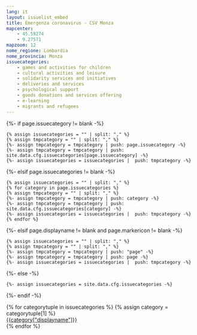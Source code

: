 ```yaml
---
lang: it
layout: issuelist_embed
title: Emergenza coronavirus - CSV Monza
mapcenter:
    - 45.59274
    - 9.27571
mapzoom: 12
nome_regione: Lombardia
nome_provincia: Monza
issuecategories: 
    - games and activities for children
    - cultural activities and leisure
    - solidarity services and initiatives
    - deliveries and services
    - psychological support
    - goods donations and services offering
    - e-learning
    - migrants and refugees
---
```


{%- if page.issuecategory != blank -%}

    {% assign issuecategories = "" | split: "," %}
    {% assign tmpcategory = "" | split: "," %}
    {%- assign tmpcategory = tmpcategory | push: page.issuecategory -%}
    {%- assign tmpcategory = tmpcategory | push: site.data.cfg.issuecategories[page.issuecategory] -%}
    {%- assign issuecategories = issuecategories |  push: tmpcategory -%}

{%- elsif page.issuecategories != blank -%}

    {% assign issuecategories = "" | split: "," %}
    {% for category in page.issuecategories %}
    {% assign tmpcategory = "" | split: "," %}
    {%- assign tmpcategory = tmpcategory | push: category -%}
    {%- assign tmpcategory = tmpcategory | push: site.data.cfg.issuecategories[category] -%}
    {%- assign issuecategories = issuecategories |  push: tmpcategory -%}
    {% endfor %}

{%- elsif page.displayname != blank and page.markericon != blank -%}

    {% assign issuecategories = "" | split: "," %}
    {% assign tmpcategory = "" | split: "," %}
    {%- assign tmpcategory = tmpcategory | push: "page" -%}
    {%- assign tmpcategory = tmpcategory | push: page -%}
    {%- assign issuecategories = issuecategories |  push: tmpcategory -%}

{%- else -%}

    {%- assign issuecategories = site.data.cfg.issuecategories -%}

{%- endif -%}

<div class="row mx-auto">
{% for categorytuple in issuecategories %}
{% assign category = categorytuple[1] %}
  <div class="col-12 col-sm-6 mb-15">
	  <a href="#{{category["permalink"]}}" class="btn btn-primary btn-block text-left h-100" title="Vedi tutte le segnalazioni della categoria {{category['displayname']}}">
              <span class="fa-stack text-left" aria-label="logo del marker della segnalazione" role="img">
                <i class="fa fa-circle fa-stack-2x" aria-hidden="true" style="color:{{category['markercolor']}};"></i>
                <i class="fa fa-{{category['markericon']}} fa-stack-1x fa-inverse" aria-hidden="true"></i>
              </span>
<span class="text-center">{{category["displayname"]}}</span></a>
	</div>
{% endfor %}
</div>
